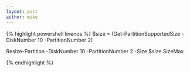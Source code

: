 ```yaml
---
layout: post
author: mike
---
```


{% highlight powershell linenos %}
$size = (Get-PartitionSupportedSize -DiskNumber 10 -PartitionNumber 2)

Resize-Partition -DiskNumber 10 -PartitionNumber 2 -Size $size.SizeMax

{% endhighlight %}
